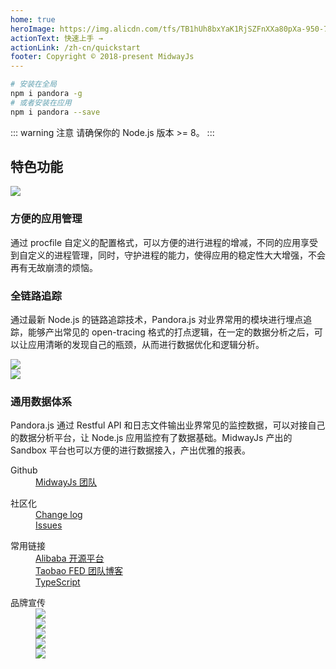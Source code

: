 ```yaml
---
home: true
heroImage: https://img.alicdn.com/tfs/TB1hUh8bxYaK1RjSZFnXXa80pXa-950-700.png
actionText: 快速上手 →
actionLink: /zh-cn/quickstart
footer: Copyright © 2018-present MidwayJs
---
```


```bash
# 安装在全局
npm i pandora -g
# 或者安装在应用
npm i pandora --save
```

::: warning 注意
请确保你的 Node.js 版本 >= 8。
:::

<div class="feats">
  <h2>特色功能</h2>
  <div class="item">
    <div class="col img">
      <img src="https://img.alicdn.com/tfs/TB1H2xWbCzqK1RjSZFjXXblCFXa-1201-965.png" />
    </div>
    <div class="col">
      <h3>方便的应用管理</h3>
      <p>通过 procfile 自定义的配置格式，可以方便的进行进程的增减，不同的应用享受到自定义的进程管理，同时，守护进程的能力，使得应用的稳定性大大增强，不会再有无故崩溃的烦恼。</p>
    </div>
  </div>
  <div class="item">
    <div class="col">
      <h3>全链路追踪</h3>
      <p>通过最新 Node.js 的链路追踪技术，Pandora.js 对业界常用的模块进行埋点追踪，能够产出常见的 open-tracing 格式的打点逻辑，在一定的数据分析之后，可以让应用清晰的发现自己的瓶颈，从而进行数据优化和逻辑分析。</p>
    </div>
    <div class="col img">
      <img src="https://img.alicdn.com/tfs/TB17_lYbCzqK1RjSZFHXXb3CpXa-1128-817.png" />
    </div>
  </div>
  <div class="item">
    <div class="col img">
      <img src="https://img.alicdn.com/tfs/TB1Bl0YbpYqK1RjSZLeXXbXppXa-1212-924.png" />
    </div>
    <div class="col">
      <h3>通用数据体系</h3>
      <p>Pandora.js 通过 Restful API 和日志文件输出业界常见的监控数据，可以对接自己的数据分析平台，让 Node.js 应用监控有了数据基础。MidwayJs 产出的 Sandbox 平台也可以方便的进行数据接入，产出优雅的报表。</p>
    </div>
  </div>
</div>
<div class="footer-container">
  <div class="col">
    <dl>
      <dt>Github</dt>
      <dd><a href="https://github.com/midwayjs" target="_blank">MidwayJs 团队</a></dd>
    </dl>
  </div>
  <div class="col">
    <dl>
      <dt>社区化</dt>
      <dd><a href="https://github.com/midwayjs/pandora/releases" target="_blank">Change log</a></dd>
      <dd><a href="https://github.com/midwayjs/pandora/issues" target="_blank">Issues</a></dd>
    </dl>
  </div>
  <div class="col">
    <dl>
      <dt>常用链接</dt>
      <dd><a href="http://opensource.alibaba.com/" target="_blank">Alibaba 开源平台</a></dd>
      <dd><a href="http://taobaofed.org/" target="_blank">Taobao FED 团队博客</a></dd>
      <dd><a href="http://www.typescriptlang.org/" target="_blank">TypeScript</a></dd>
    </dl>
  </div>
  <div class="col right">
    <dl>
      <dt>品牌宣传</dt>
      <dd><a href="https://github.com/midwayjs" target="_blank"><img src="https://img.alicdn.com/tfs/TB16bxlbAPoK1RjSZKbXXX1IXXa-60-60.png"></a></dd>
      <dd><a href="https://zhuanlan.zhihu.com/midwayjs" target="_blank"><img src="https://img.alicdn.com/tfs/TB1a.pvbpzqK1RjSZFvXXcB7VXa-60-60.png"></a></dd>
      <dd><a href="https://github.com/midwayjs/pandora" target="_blank"><img src="https://img.alicdn.com/tfs/TB1.v4hbrPpK1RjSZFFXXa5PpXa-60-60.png"></a></dd>
      <dd><a href="https://github.com/midwayjs/midway" target="_blank"><img src="https://img.alicdn.com/tfs/TB1IgdubpzqK1RjSZFCXXbbxVXa-60-60.png"></a></dd>
      <dd><a href="https://github.com/midwayjs/sandbox" target="_blank"><img src="https://img.alicdn.com/tfs/TB1kIXybAvoK1RjSZFwXXciCFXa-60-60.png"></a></dd>
    </dl>
  </div>
</div>
